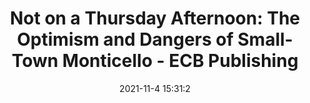 ---
"title": "Not on a Thursday Afternoon: The Optimism and Dangers of Small-Town Monticello - ECB Publishing"
"date": "2021-11-4 15:31:2"
"feed_name": "GOOGLENEWSDRILLING"
"feed_website": "https://news.google.com/search?q=drilling%2Bincident&hl=en-US&gl=US&ceid=US:en"
"feed_rss": "https://news.google.com/rss/search?q=drilling%2Bincident&hl=en-US&gl=US&ceid=US:en"
"link": "https://ecbpublishing.com/not-on-a-thursday-afternoon-the-optimism-and-dangers-of-small-town-monticello/"
"source": "{'href': 'https://ecbpublishing.com', 'title': 'ECB Publishing'}"
"file": "_posts/2021-1-1-dd65655d2a02e8b15cfb175dff5dbad1dea78c58.md"
"accident": "0"
"drilling": "0"
"dead": "0"
"injured": "0"
"arrested": "0"
"place": "unknown place"
"where": "unknown site"
"causes": "unknown"
"place_uri": "unknown place"
---